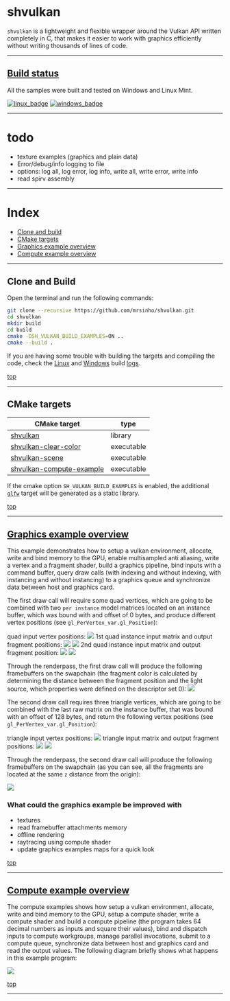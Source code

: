 # shvulkan

`shvulkan` is a lightweight and flexible wrapper around the Vulkan API written completely in C, that makes it easier to work with graphics efficiently without writing thousands of lines of code.

---

## [Build status](https://github.com/MrSinho/ShVulkan/tree/main/.shci) 

All the samples were built and tested on Windows and Linux Mint.

[![linux_badge](.shci/linux-status.svg)](https://github.com/MrSinho/ShVulkan/tree/main/.shci/linux-log.md) [![windows_badge](.shci/windows-status.svg)](https://github.com/MrSinho/ShVulkan/tree/main/.shci/windows-log.md)

---

# todo
 * texture examples (graphics and plain data)
  * Error/debug/info logging to file
   * options: log all, log error, log info, write all, write error, write info
 * read spirv assembly

---

# Index
* [Clone and build](#clone-and-build)
* [CMake targets](#cmake-targets)
* [Graphics example overview](#graphics-example-overview)
* [Compute example overview](#compute-example-overview)

---

## Clone and Build
Open the terminal and run the following commands:
```bash
git clone --recursive https://github.com/mrsinho/shvulkan.git
cd shvulkan
mkdir build
cd build
cmake -DSH_VULKAN_BUILD_EXAMPLES=ON ..
cmake --build .
```

If you are having some trouble with building the targets and compiling the code, check the [Linux](https://github.com/MrSinho/shvulkan/blob/main/.shci/linux-log.md) and [Windows](https://github.com/MrSinho/shvulkan/blob/main/.shci/windows-log.md) build [logs](https://github.com/MrSinho/shvulkan/blob/main/.shci).

[top](#shvulkan)

---

## CMake targets

| CMake target                                                | type       |
|-------------------------------------------------------------|------------|
| [shvulkan](../ShVulkan/index)                       	      | library    |
| [shvulkan-clear-color](examples/src/graphics/clear-color.c) | executable |
| [shvulkan-scene](#graphics-example-overview)                | executable |
| [shvulkan-compute-example](#compute-example-overview)       | executable |

If the cmake option `SH_VULKAN_BUILD_EXAMPLES` is enabled, the additional [`glfw`](https://github.com/glfw/glfw) target will be generated as a static library.

[top](#shvulkan)

---

## [Graphics example overview](examples/src/graphics/scene.c)

This example demonstrates how to setup a vulkan environment, allocate, write and bind memory to the GPU, enable multisampled anti aliasing, write a vertex and a fragment shader, build a graphics pipeline, bind inputs with a command buffer, query draw calls (with indexing and without indexing, with instancing and without instancing) to a graphics queue and synchronize data between host and graphics card.

The first draw call will require some quad vertices, which are going to be combined with two `per instance` model matrices located on an instance buffer, which was bound with and offset of 0 bytes, and produce different vertex positions (see `gl_PerVertex_var.gl_Position`):

quad input vertex positions:
![](examples/capture/quads%20in.PNG)
1st quad instance input matrix and output fragment positions:
![](examples/capture/1st%20quad%20inout.PNG)
![](examples/capture/1st%20quad%20out.PNG)
2nd quad instance input matrix and output fragment position:
![](examples/capture/2nd%20quad%20inout.PNG)
![](examples/capture/2nd%20quad%20out.PNG)

Through the renderpass, the first draw call will produce the following framebuffers on the swapchain (the fragment color is calculated by determining the distance between the fragment position and the light source, which properties were defined on the descriptor set 0):
![](examples/capture/1st%20draw%20call.PNG)

The second draw call requires three triangle vertices, which are going to be combined with the last raw matrix on the instance buffer, that was bound with an offset of 128 bytes, and return the following vertex positions (see `gl_PerVertex_var.gl_Position`):

triangle input vertex positions: 
![](examples/capture/triangle%20in.PNG)
triangle input matrix and output fragment positions:
![](examples/capture/triangle%20inout.PNG)
![](examples/capture/triangle%20out.PNG)

Through the renderpass, the second draw call will produce the following framebuffers on the swapchain (as you can see, all the fragments are located at the same `z` distance from the origin):

![](examples/capture/2nd%20draw%20call.PNG)

### What could the graphics example be improved with

* textures
* read framebuffer attachments memory
* offline rendering
* raytracing using compute shader
* update graphics examples maps for a quick look 

[top](#shvulkan)

---

## [Compute example overview](examples/src/compute/power-numbers.c)

The compute examples shows how setup a vulkan environment, allocate, write and bind memory to the GPU, setup a compute shader, write a compute shader and build a compute pipeline (the program takes 64 decimal numbers as inputs and square their values), bind and dispatch inputs to compute workgroups, manage parallel invocations, submit to a compute queue, synchronize data between host and graphics card and read the output values. The following diagram briefly shows what happens in this example program:

[![](examples/diagrams/shvulkan%20compute.drawio.svg)](examples/diagrams/shvulkan%20compute.drawio.svg)

[top](#shvulkan)
 
---
